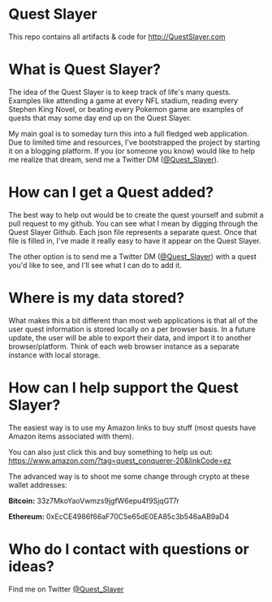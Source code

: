 # Quest Slayer

This repo contains all artifacts & code for http://QuestSlayer.com

# What is Quest Slayer?

The idea of the Quest Slayer is to keep track of life's many quests. Examples like attending a game at every NFL stadium, reading every Stephen King Novel, or beating every Pokemon game are examples of quests that may some day end up on the Quest Slayer. 

My main goal is to someday turn this into a full fledged web application. Due to limited time and resources, I've bootstrapped the project by starting it on a blogging platform. If you (or someone you know) would like to help me realize that dream, send me a Twitter DM ([@Quest_Slayer](https://twitter.com/quest_slayer)). 

# How can I get a Quest added?

The best way to help out would be to create the quest yourself and submit a pull request to my github. You can see what I mean by digging through the Quest Slayer Github. Each json file represents a separate quest. Once that file is filled in, I've made it really easy to have it appear on the Quest Slayer.

The other option is to send me a Twitter DM ([@Quest_Slayer](https://twitter.com/quest_slayer)) with a quest you'd like to see, and I'll see what I can do to add it. 

# Where is my data stored?

What makes this a bit different than most web applications is that all of the user quest information is stored locally on a per browser basis. In a future update, the user will be able to export their data, and import it to another browser/platform. Think of each web browser instance as a separate instance with local storage. 

# How can I help support the Quest Slayer?

The easiest way is to use my Amazon links to buy stuff (most quests have Amazon items associated with them).

You can also just click this and buy something to help us out:  https://www.amazon.com/?tag=quest_conquerer-20&linkCode=ez

The advanced way is to shoot me some change through crypto at these wallet addresses:

**Bitcoin:** 33z7MkoYaoVwmzs9jgfW6epu4f9SjqGT7r

**Ethereum:** 0xEcCE4986f66aF70C5e65dE0EA85c3b546aAB9aD4

# Who do I contact with questions or ideas?

Find me on Twitter [@Quest_Slayer](https://twitter.com/quest_slayer)  

